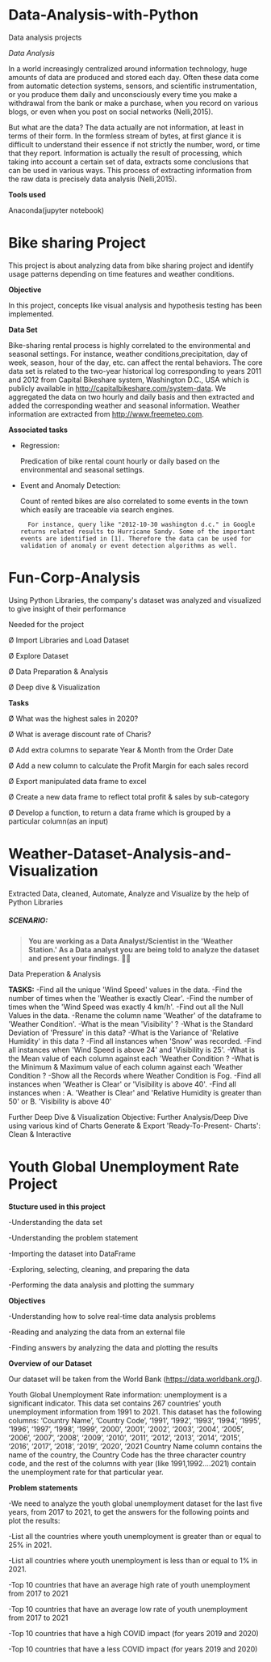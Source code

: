 # Data-Analysis-with-Python
Data analysis projects

*Data Analysis*

In a world increasingly centralized around information technology, huge amounts of data are produced and stored each day. Often these data come from automatic detection systems, sensors, and scientific instrumentation, or you produce them daily and unconsciously every time you make a withdrawal from the bank or make a purchase, when you record on various blogs, or even when you post on social networks (Nelli,2015). 

But what are the data? The data actually are not information, at least in terms of their form. In the formless stream of bytes, at first glance it is difficult to understand their essence if not strictly the number, word, or time that they report. Information is actually the result of processing, which taking into account a certain set of data, extracts some conclusions that can be used in various ways. This process of extracting information from the raw data is precisely data analysis (Nelli,2015). 

**Tools used**

Anaconda(jupyter notebook) 

# Bike sharing Project

This project is about analyzing data from bike sharing project and identify usage patterns depending on time features and weather conditions. 

**Objective** 

In this project, concepts like visual analysis and hypothesis testing  has been implemented. 

**Data Set**

Bike-sharing rental process is highly correlated to the environmental and seasonal settings. For instance, weather conditions,precipitation, day of week, season, hour of the day, etc. can affect the rental behaviors. The core data set is related to  the two-year historical log corresponding to years 2011 and 2012 from Capital Bikeshare system, Washington D.C., USA which is publicly available in http://capitalbikeshare.com/system-data. We aggregated the data on two hourly and daily basis and then extracted and added the corresponding weather and seasonal information. Weather information are extracted from http://www.freemeteo.com.  

  

**Associated tasks**

  
- Regression:  

	Predication of bike rental count hourly or daily based on the environmental and seasonal settings. 

	 

- Event and Anomaly Detection:   

	Count of rented bikes are also correlated to some events in the town which easily are traceable via search engines. 

		For instance, query like "2012-10-30 washington d.c." in Google returns related results to Hurricane Sandy. Some of the important events are identified in [1]. Therefore the data can be used for validation of anomaly or event detection algorithms as well. 
		


 # Fun-Corp-Analysis
Using Python Libraries, the company's dataset was analyzed and visualized to give insight of their performance

Needed for the project

Ø  Import Libraries and Load Dataset

Ø  Explore Dataset

Ø  Data Preparation & Analysis

Ø  Deep dive & Visualization

 

**Tasks**

Ø  What was the highest sales in 2020?

Ø  What is average discount rate of Charis?

Ø  Add extra columns to separate Year & Month from the Order Date

Ø  Add a new column to calculate the Profit Margin for each sales record

Ø  Export manipulated data frame to excel

Ø  Create a new data frame to reflect total profit & sales by sub-category

Ø  Develop a function, to return a data frame which is grouped by a particular column(as an input)

# Weather-Dataset-Analysis-and-Visualization
Extracted Data, cleaned, Automate, Analyze and Visualize by the help of Python Libraries


#####  SCENARIO:

> __You are working as a Data Analyst/Scientist in the 'Weather Station.' As a Data analyst you are being told to analyze the dataset and  present your findings.__ 👩‍💻

Data Preperation & Analysis

**TASKS:**
-Find all the unique 'Wind Speed' values in the data.
-Find the number of times when the 'Weather is exactly Clear'.
-Find the number of times when the 'Wind Speed was exactly 4 km/h'.
-Find out all the Null Values in the data.
-Rename the column name 'Weather' of the dataframe to 'Weather Condition'.
-What is the mean 'Visibility' ?
-What is the Standard Deviation of 'Pressure' in this data?
-What is the Variance of 'Relative Humidity' in this data ?
-Find all instances when 'Snow' was recorded.
-Find all instances when 'Wind Speed is above 24' and 'Visibility is 25'.
-What is the Mean value of each column against each 'Weather Condition ?
-What is the Minimum & Maximum value of each column against each 'Weather Condition ?
-Show all the Records where Weather Condition is Fog.
-Find all instances when 'Weather is Clear' or 'Visibility is above 40'.
-Find all instances when : A. 'Weather is Clear' and 'Relative Humidity is greater than 50' or B. 'Visibility is above 40'


Further Deep Dive & Visualization
Objective:
Further Analysis/Deep Dive using various kind of Charts
Generate & Export 'Ready-To-Present- Charts': Clean & Interactive
 
# Youth Global Unemployment Rate Project

**Stucture used in this project**

-Understanding the data set 

-Understanding the problem statement  

-Importing the dataset into DataFrame  

-Exploring, selecting, cleaning, and preparing the data 

 -Performing the data analysis and plotting the summary 

**Objectives** 

-Understanding how to solve real-time data analysis problems  

-Reading and analyzing the data from an external file  

-Finding answers by analyzing the data and plotting the results 



**Overview of our Dataset** 

Our dataset will be taken from the World Bank (https://data.worldbank.org/).  

Youth Global Unemployment Rate information: unemployment is a significant indicator. This data set contains 267 countries’ youth unemployment information from 1991 to 2021. This dataset has the following columns: ‘Country Name’, ‘Country Code’, ‘1991’, ‘1992’, ‘1993’, ‘1994’, ‘1995’, ‘1996’, ‘1997’, ‘1998’, ‘1999’, ‘2000’, ‘2001’, ‘2002’, ‘2003’, ‘2004’, ‘2005’, ‘2006’, ‘2007’, ‘2008’, ‘2009’, ‘2010’, ‘2011’, ‘2012’, ‘2013’, ‘2014’, ‘2015’, ‘2016’, ‘2017’, ‘2018’, ‘2019’, ‘2020’, ‘2021 Country Name column contains the name of the country, the Country Code has the three character country code, and the rest of the columns with year (like 1991,1992….2021) contain the unemployment rate for that particular year. 

**Problem statements** 

-We need to analyze the youth global unemployment dataset for the last five years, from 2017 to 2021, to get the answers for the following points and plot the results: 

 -List all the countries where youth unemployment is greater than or equal to 25% in 2021. 

 -List all countries where youth unemployment is less than or equal to 1% in 2021.  

-Top 10 countries that have an average high rate of youth unemployment from 2017 to 2021  

-Top 10 countries that have an average low rate of youth unemployment from 2017 to 2021  

-Top 10 countries that have a high COVID impact (for years 2019 and 2020)  

-Top 10 countries that have a less COVID impact (for years 2019 and 2020) 

 

 

 

 

 
